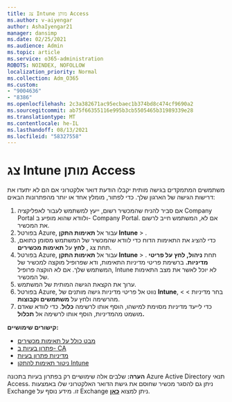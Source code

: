 ```yaml
---
title: צג Intune מותן Access
ms.author: v-aiyengar
author: AshaIyengar21
manager: dansimp
ms.date: 02/25/2021
ms.audience: Admin
ms.topic: article
ms.service: o365-administration
ROBOTS: NOINDEX, NOFOLLOW
localization_priority: Normal
ms.collection: Adm_O365
ms.custom:
- "9004636"
- "8386"
ms.openlocfilehash: 2c3a382671ac95ecbaec1b374bd8c474cf9690a2
ms.sourcegitcommit: ab75f66355116e995b3cb5505465b31989339e28
ms.translationtype: MT
ms.contentlocale: he-IL
ms.lasthandoff: 08/13/2021
ms.locfileid: "58327558"
---
```

# <a name="monitor-intune-conditional-access"></a>צג Intune מותן Access

משתמשים המתמקדים בגישה מותית יקבלו הודעת דואר אלקטרוני אם הם לא יתעדו את דרישות הגישה של הארגון שלך. כדי לפתור, מומלץ אחד או יותר מהפתרונות הבאים:

1. אם סביר להניח שהמכשיר רשום, ייעץ למשתמש לעבור לאפליקציה Company Portal ולוודא שהוא מופיע ב- Company Portal. אם לא, המשתמש חייב לרשום את המכשיר.
1. בפורטל Azure, עבור אל **תאימות התקן Intune**  >  . 
1. כדי להציג את התאימות הדוח כדי לוודא שהמכשיר של המשתמש מסומן כתואם, תחת צג , **לחץ** על **תאימות מכשירים**.
1. בפורטל Azure, עבור אל **תאימות התקן Intune**  >  . תחת **ניהול, לחץ** **על פריטי מדיניות.** ברשימת פריטי מדיניות התאימות, ודא שפרופיל מוקצה למכשיר של המשתמש שלך. אם לא הוקצה פרופיל, Intune לא יוכל לאשר את מצב התאימות של המכשיר.
1. ערוך את הקצאת הגישה המותית של המשתמש.
1. בפורטל Azure, נווט אל פריטי מדיניות גישה מותנים של **Intune**, בחר מדיניות  >    >  מהרשימה ולחץ על **משתמשים וקבוצות**.
1. כדי לייעד מדיניות מסוימת למישהו, הוסף אותו לרשימה **כלול**. כדי לוודא שאדם מושמט מהמדיניות, הוסף אותו לרשימה אל **תכלול.**

**קישורים שימושיים:**

- [מבט כולל על תאימות מכשירים](https://docs.microsoft.com/intune/device-compliance-get-started)
- [פתרון בעיות ב- CA](https://docs.microsoft.com/intune/troubleshoot-conditional-access)
- [מדיניות פתרון בעיות](https://docs.microsoft.com/intune/troubleshoot-policies-in-microsoft-intune)
- [ניטור תאימות להתקן Intune](https://docs.microsoft.com/intune/compliance-policy-monitor)

**הערה:** שלבים אלה שימושיים רק בפתרון בעיות בתכונה Azure Active Directory תנאי Access. ניתן גם להסגר מכשיר שחוסם את גישת הדואר האלקטרוני שלו באמצעות Exchange זו. מידע נוסף על Exchange ניתן למצוא [**כאן**](https://docs.microsoft.com/previous-versions/office/exchange-server-2010/ff959225(v=exchg.141)).
